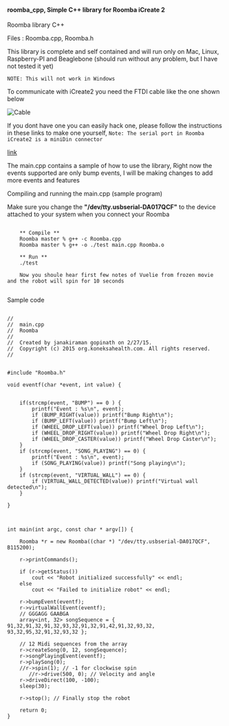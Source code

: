 #### roomba_cpp, Simple C++ library for Roomba iCreate 2 

Roomba library C++

Files : Roomba.cpp, Roomba.h 

This library is complete and self contained and will run only on Mac, Linux, Raspberry-PI and Beaglebone (should run without any problem, but I have not tested it yet) 

````NOTE: This will not work in Windows```` 

To communicate with iCreate2 you need the FTDI cable like the one shown below 

![Cable](./images/iCreateCable.png)


If you dont have one you can easily hack one, please follow the instructions in these links to make one yourself, ````Note: The serial port in Roomba iCreate2 is a miniDin connector````

[link](http://www.irobot.com/filelibrary/pdfs/hrd/create/Create%20Open%20Interface_v2.pdf)



The main.cpp contains a sample of how to use the library, Right now the events supported are only bump events, I will be making changes to add more events and features

Compiling and running the main.cpp (sample program)

Make sure you change the **"/dev/tty.usbserial-DA017QCF"** to the device attached to your system when you connect your Roomba 


````

	** Compile **
	Roomba master % g++ -c Roomba.cpp 
	Roomba master % g++ -o ./test main.cpp Roomba.o 
	
	** Run **
	./test 
	
	Now you shoule hear first few notes of Vuelie from frozen movie and the robot will spin for 10 seconds 
	
````


Sample code 

````
	
//
//  main.cpp
//  Roomba
//
//  Created by janakiraman gopinath on 2/27/15.
//  Copyright (c) 2015 org.koneksahealth.com. All rights reserved.
//


#include "Roomba.h"

void eventf(char *event, int value) {
    
  
    if(strcmp(event, "BUMP") == 0 ) {
        printf("Event : %s\n", event);
        if (BUMP_RIGHT(value)) printf("Bump Right\n");
        if (BUMP_LEFT(value)) printf("Bump Left\n");
        if (WHEEL_DROP_LEFT(value)) printf("Wheel Drop Left\n");
        if (WHEEL_DROP_RIGHT(value)) printf("Wheel Drop Right\n");
        if (WHEEL_DROP_CASTER(value)) printf("Wheel Drop Caster\n");
    }
    if (strcmp(event, "SONG_PLAYING") == 0) {
        printf("Event : %s\n", event);
        if (SONG_PLAYING(value)) printf("Song playing\n");
    }
    if (strcmp(event, "VIRTUAL_WALL") == 0) {
        if (VIRTUAL_WALL_DETECTED(value)) printf("Virtual wall detected\n");
    }

}



int main(int argc, const char * argv[]) {
    
    Roomba *r = new Roomba((char *) "/dev/tty.usbserial-DA017QCF", B115200);
    
    r->printCommands();
    
    if (r->getStatus())
        cout << "Robot initialized successfully" << endl;
    else
        cout << "Failed to initialize robot" << endl;
    
    r->bumpEvent(eventf);
    r->virtualWallEvent(eventf);
    // GGGAGG GAABGA
    array<int, 32> songSequence = { 91,32,91,32,91,32,93,32,91,32,91,42,91,32,93,32, 93,32,95,32,91,32,93,32 };
   
    // 12 Midi sequences from the array  
    r->createSong(0, 12, songSequence);
    r->songPlayingEvent(eventf);
    r->playSong(0);
    //r->spin(1); // -1 for clockwise spin
       //r->drive(500, 0); // Velocity and angle
    r->driveDirect(100, -100);
    sleep(30);

    r->stop(); // Finally stop the robot
    
    return 0;
}

````